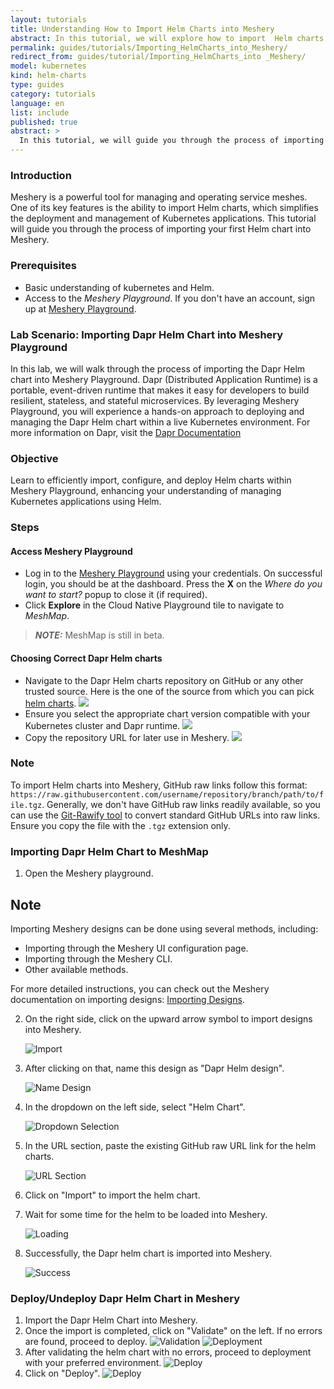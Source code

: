 ```yaml
---
layout: tutorials
title: Understanding How to Import Helm Charts into Meshery
abstract: In this tutorial, we will explore how to import  Helm charts using Meshery. Helm charts simplify the deployment and management of Kubernetes applications.
permalink: guides/tutorials/Importing_HelmCharts_into_Meshery/
redirect_from: guides/tutorial/Importing_HelmCharts_into _Meshery/
model: kubernetes
kind: helm-charts
type: guides
category: tutorials
language: en
list: include
published: true
abstract: >
  In this tutorial, we will guide you through the process of importing a Helm chart into Meshery. You will learn how to leverage Meshery's capabilities to manage your Kubernetes applications effectively using Helm charts.
---
```

### Introduction

Meshery is a powerful tool for managing and operating service meshes. One of its key features is the ability to import Helm charts, which simplifies the deployment and management of Kubernetes applications. This tutorial will guide you through the process of importing your first Helm chart into Meshery.

### Prerequisites

- Basic understanding of kubernetes and Helm.
- Access to the _Meshery Playground_. If you don't have an account, sign up at [Meshery Playground](https://play.meshery.io/).

### Lab Scenario: Importing Dapr Helm Chart into Meshery Playground

In this lab, we will walk through the process of importing the Dapr Helm chart into Meshery Playground. Dapr (Distributed Application Runtime) is a portable, event-driven runtime that makes it easy for developers to build resilient, stateless, and stateful microservices. By leveraging Meshery Playground, you will experience a hands-on approach to deploying and managing the Dapr Helm chart within a live Kubernetes environment.
For more information on Dapr, visit the [Dapr Documentation](https://docs.dapr.io/concepts/?_gl=1*1v6gt5w*_ga*MTc2MjAwNzU0OC4xNzE1NjA5MTE0*_ga_60C6Q1ETC1*MTcxNjM2MTUyOC4zLjAuMTcxNjM2MTUyOC4wLjAuMA..)

### Objective

Learn to efficiently import, configure, and deploy Helm charts within Meshery Playground, enhancing your understanding of managing Kubernetes applications using Helm.

### Steps

#### Access Meshery Playground

- Log in to the [Meshery Playground](https://meshery.layer5.io/) using your credentials. On successful login, you should be at the dashboard. Press the **X** on the _Where do you want to start?_ popup to close it (if required).
- Click **Explore** in the Cloud Native Playground tile to navigate to _MeshMap_.

> **_NOTE:_** MeshMap is still in beta.

#### Choosing Correct Dapr Helm charts

- Navigate to the Dapr Helm charts repository on GitHub or any other trusted source. Here is the one of the source from which you can pick [helm charts](https://github.com/jangocheng/dapr-helm-charts/tree/master).
  ![](./screenshots/H1.png)
- Ensure you select the appropriate chart version compatible with your Kubernetes cluster and Dapr runtime.
  ![](./screenshots/H2.png)
- Copy the repository URL for later use in Meshery.
  ![](./screenshots/H3.png)

### Note

To import Helm charts into Meshery, GitHub raw links follow this format: `https://raw.githubusercontent.com/username/repository/branch/path/to/file.tgz`.
Generally, we don't have GitHub raw links readily available, so you can use the [Git-Rawify tool](https://git-rawify.vercel.app/#convert) to convert standard GitHub URLs into raw links. Ensure you copy the file with the `.tgz` extension only.

### Importing Dapr Helm Chart to MeshMap

1. Open the Meshery playground.

## Note

Importing Meshery designs can be done using several methods, including:

- Importing through the Meshery UI configuration page.
- Importing through the Meshery CLI.
- Other available methods.

For more detailed instructions, you can check out the Meshery documentation on importing designs: [Importing Designs](https://docs.meshery.io/guides/configuration-management/importing-designs).

2. On the right side, click on the upward arrow symbol to import designs into Meshery.

   ![Import](./screenshots/H5.png)

3. After clicking on that, name this design as "Dapr Helm design".

   ![Name Design](./screenshots/H6.png)

4. In the dropdown on the left side, select "Helm Chart".

   ![Dropdown Selection](./screenshots/H7.png)

5. In the URL section, paste the existing GitHub raw URL link for the helm charts.

   ![URL Section](./screenshots/H8.png)

6. Click on "Import" to import the helm chart.

7. Wait for some time for the helm to be loaded into Meshery.

   ![Loading](./screenshots/H9.png)

8. Successfully, the Dapr helm chart is imported into Meshery.

   ![Success](./screenshots/H10.png)


### Deploy/Undeploy Dapr Helm Chart in Meshery
1. Import the Dapr Helm Chart into Meshery.
2. Once the import is completed, click on "Validate" on the left. If no errors are found, proceed to deploy.
   ![Validation](./screenshots/H11.png)
   ![Deployment](./screenshots/H12.png)
4. After validating the helm chart with no errors, proceed to deployment with your preferred environment.
   ![Deploy](./screenshots/H13.png)
5. Click on "Deploy".
   ![Deploy](./screenshots/H14.png)


  




  


